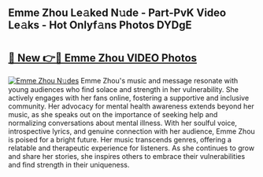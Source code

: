 ## Emme Zhou Le𝚊ked N𝚞de - Part-PvK Video Le𝚊ks - Hot Onlyf𝚊ns Photos DYDgE

# <h2><a href="http://ab42602.deff.icu/?id=Emme+Zhou">🔗 New 👉🔴 Emme Zhou VIDEO Photos</a></h2>

[![Emme Zhou N𝚞des](https://i.imgur.com/rIISA9y.gif)](http://ab42602.deff.icu/?id=Emme+Zhou)
Emme Zhou's music and message resonate with young audiences who find solace and strength in her vulnerability. She actively engages with her fans online, fostering a supportive and inclusive community. Her advocacy for mental health awareness extends beyond her music, as she speaks out on the importance of seeking help and normalizing conversations about mental illness. With her soulful voice, introspective lyrics, and genuine connection with her audience, Emme Zhou is poised for a bright future. Her music transcends genres, offering a relatable and therapeutic experience for listeners. As she continues to grow and share her stories, she inspires others to embrace their vulnerabilities and find strength in their uniqueness.

